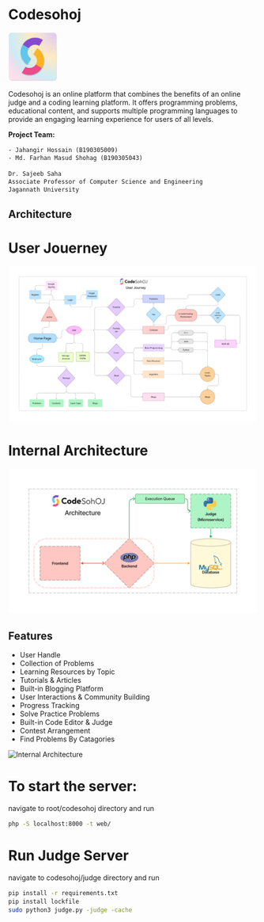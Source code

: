 # Codesohoj
<img src="https://raw.githubusercontent.com/JHM69/codesohoj/a6cd5cb956d70c71ff039139af3cfc6fd4ff0176/web/assets/img/app_logo.svg" alt="Logo" width="100">

Codesohoj is an online platform that combines the benefits of an online judge and a coding learning platform. It offers programming problems, educational content, and supports multiple programming languages to provide an engaging learning experience for users of all levels.

**Project Team:**
```
- Jahangir Hossain (B190305009)
- Md. Farhan Masud Shohag (B190305043)

Dr. Sajeeb Saha  
Associate Professor of Computer Science and Engineering  
Jagannath University
```
## Architecture 
# User Jouerney 
<img src="https://github.com/JHM69/codesohoj/blob/master/img/img1.png?raw=true" alt="User Jouerney "  >

# Internal Architecture
<img src="https://github.com/JHM69/codesohoj/blob/master/img/img2.png?raw=true" alt="Internal Architecture"  >


## Features

 - User Handle
 - Collection of Problems
 - Learning Resources by Topic
 - Tutorials & Articles
 - Built-in Blogging Platform
 - User Interactions & Community Building
 - Progress Tracking
 - Solve Practice Problems
 - Built-in Code Editor & Judge
 - Contest Arrangement
 - Find Problems By Catagories

<img src="https://github.com/JHM69/codesohoj/blob/master/img/f.gif?raw=true" alt="Internal Architecture"  >


# To start the server: 
navigate to root/codesohoj directory and run
```bash
php -S localhost:8000 -t web/
```

# Run Judge Server
navigate to codesohoj/judge directory and run
```bash
pip install -r requirements.txt
pip install lockfile
sudo python3 judge.py -judge -cache
```
